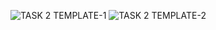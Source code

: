 ![TASK 2 TEMPLATE-1](https://github.com/Nrobi71/UX-Design/assets/96146103/f19a84e0-bbf6-443c-afeb-08aee1e9a4c5)
![TASK 2 TEMPLATE-2](https://github.com/Nrobi71/UX-Design/assets/96146103/4e8f266b-af90-4510-85e7-54659767fc32)
